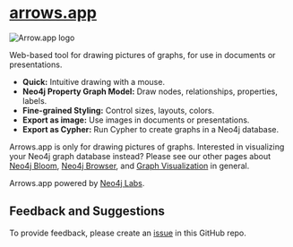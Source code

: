 # [arrows.app](https://arrows.app/)

![Arrow.app logo](https://arrows.app/arrows_logo.svg)

Web-based tool for drawing pictures of graphs, for use in documents or presentations.

* **Quick:** Intuitive drawing with a mouse.
* **Neo4j Property Graph Model:** Draw nodes, relationships, properties, labels.
* **Fine-grained Styling:** Control sizes, layouts, colors.
* **Export as image:** Use images in documents or presentations.
* **Export as Cypher:** Run Cypher to create graphs in a Neo4j database.

Arrows.app is only for drawing pictures of graphs.
Interested in visualizing your Neo4j graph database instead? Please see our other pages about
[Neo4j Bloom](https://neo4j.com/bloom/),
[Neo4j Browser](https://neo4j.com/developer/neo4j-browser/),
and [Graph Visualization](https://neo4j.com/developer/tools-graph-visualization/) in general.

Arrows.app powered by [Neo4j Labs](https://neo4j.com/labs/).

## Feedback and Suggestions

To provide feedback, please create an [issue](https://github.com/neo4j-labs/arrows.app/issues) in this GitHub repo.
